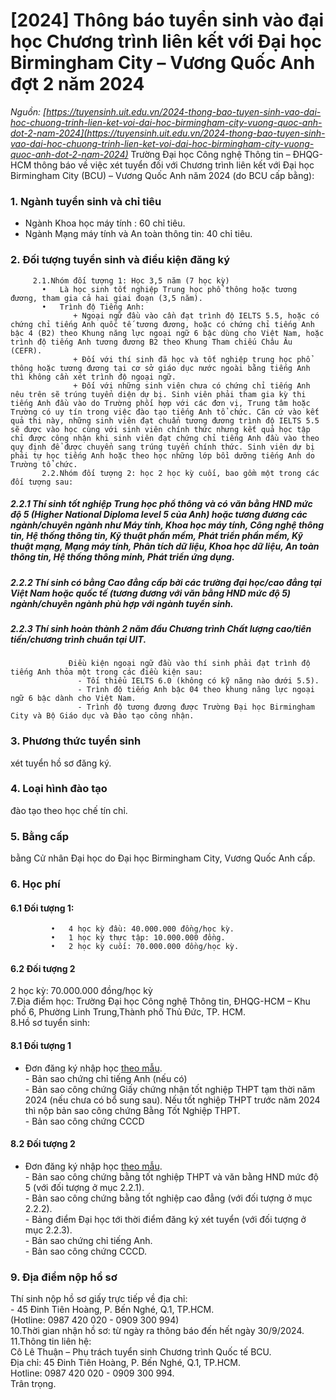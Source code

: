 # [2024] Thông báo tuyển sinh vào đại học Chương trình liên kết với Đại học Birmingham City – Vương Quốc Anh đợt 2 năm 2024
_Nguồn: [https://tuyensinh.uit.edu.vn/2024-thong-bao-tuyen-sinh-vao-dai-hoc-chuong-trinh-lien-ket-voi-dai-hoc-birmingham-city-vuong-quoc-anh-dot-2-nam-2024](https://tuyensinh.uit.edu.vn/2024-thong-bao-tuyen-sinh-vao-dai-hoc-chuong-trinh-lien-ket-voi-dai-hoc-birmingham-city-vuong-quoc-anh-dot-2-nam-2024)_
Trường Đại học Công nghệ Thông tin – ĐHQG-HCM thông báo về việc xét tuyển đối với Chương trình liên kết với Đại học Birmingham City (BCU) – Vương Quốc Anh năm 2024 (do BCU cấp bằng):  
### 1. Ngành tuyển sinh và chỉ tiêu
-   Ngành Khoa học máy tính : 60 chỉ tiêu.  
-   Ngành Mạng máy tính và An toàn thông tin: 40 chỉ tiêu.
### 2. Đối tượng tuyển sinh và điều kiện đăng ký  
         2.1.Nhóm đối tượng 1: Học 3,5 năm (7 học kỳ)  
           •   Là học sinh tốt nghiệp Trung học phổ thông hoặc tương đương, tham gia cả hai giai đoạn (3,5 năm).  
           •   Trình độ Tiếng Anh:  
                  + Ngoại ngữ đầu vào cần đạt trình độ IELTS 5.5, hoặc có chứng chỉ tiếng Anh quốc tế tương đương, hoặc có chứng chỉ tiếng Anh bậc 4 (B2) theo Khung năng lực ngoại ngữ 6 bậc dùng cho Việt Nam, hoặc trình độ tiếng Anh tương đương B2 theo Khung Tham chiếu Châu Âu (CEFR).  
                  + Đối với thí sinh đã học và tốt nghiệp trung học phổ thông hoặc tương đương tại cơ sở giáo dục nước ngoài bằng tiếng Anh thì không cần xét trình độ ngoại ngữ.  
                  + Đối với những sinh viên chưa có chứng chỉ tiếng Anh nêu trên sẽ trúng tuyển diện dự bị. Sinh viên phải tham gia kỳ thi tiếng Anh đầu vào do Trường phối hợp với các đơn vị, Trung tâm hoặc Trường có uy tín trong việc đào tạo tiếng Anh tổ chức. Căn cứ vào kết quả thi này, những sinh viên đạt chuẩn tương đương trình độ IELTS 5.5 sẽ được vào học cùng với sinh viên chính thức nhưng kết quả học tập chỉ được công nhận khi sinh viên đạt chứng chỉ tiếng Anh đầu vào theo quy định để được chuyển sang trúng tuyển chính thức. Sinh viên dự bị phải tự học tiếng Anh hoặc theo học những lớp bồi dưỡng tiếng Anh do Trường tổ chức.  
           2.2.Nhóm đối tượng 2: học 2 học kỳ cuối, bao gồm một trong các đối tượng sau:  
##### 2.2.1 Thí sinh tốt nghiệp Trung học phổ thông và có văn bằng HND mức độ 5 (Higher National Diploma level 5 của Anh) hoặc tương đương các ngành/chuyên ngành như  Máy tính, Khoa học máy tính, Công nghệ thông tin, Hệ thống thông tin, Kỹ thuật phần mềm, Phát triển phần mềm, Kỹ thuật mạng, Mạng máy tính, Phân tích dữ liệu, Khoa học dữ liệu, An toàn thông tin, Hệ thống thông minh, Phát triển ứng dụng.  
##### 2.2.2 Thí sinh có bằng Cao đẳng cấp bởi các trường đại học/cao đẳng tại Việt Nam hoặc quốc   tế (tương đương với văn bằng HND mức độ 5) ngành/chuyên ngành phù hợp với  ngành tuyển sinh.  
##### 2.2.3 Thí sinh hoàn thành 2 năm đầu Chương trình Chất lượng cao/tiên tiến/chương trình  chuẩn tại UIT.  
                 Điều kiện ngoại ngữ đầu vào thí sinh phải đạt trình độ tiếng Anh thỏa một trong các điều kiện sau:
                   - Tối thiểu IELTS 6.0 (không có kỹ năng nào dưới 5.5).
                   - Trình độ tiếng Anh bậc 04 theo khung năng lực ngoại ngữ 6 bậc dành cho Việt Nam.
                   - Trình độ tương đương được Trường Đại học Birmingham City và Bộ Giáo dục và Đào tạo công nhận.
### 3. Phương thức tuyển sinh
xét tuyển hồ sơ đăng ký.  
### 4. Loại hình đào tạo
đào tạo theo học chế tín chỉ.  
### 5. Bằng cấp
bằng Cử nhân Đại học do Đại học Birmingham City, Vương Quốc Anh cấp.  
### 6. Học phí
#### 6.1 Đối tượng 1:  
             •   4 học kỳ đầu: 40.000.000 đồng/học kỳ.  
             •   1 học kỳ thực tập: 10.000.000 đồng.  
             •   2 học kỳ cuối: 70.000.000 đồng/học kỳ.  
#### 6.2 Đối tượng 2
2 học kỳ: 70.000.000 đồng/học kỳ  
7.Địa điểm học: Trường Đại học Công nghệ Thông tin, ĐHQG-HCM – Khu phố 6, Phường Linh Trung,Thành phố Thủ Đức, TP. HCM.  
8.Hồ sơ tuyển sinh:  
#### 8.1 Đối tượng 1
- Đơn đăng ký nhập học [theo mẫu](https://tuyensinh.uit.edu.vn/sites/default/files/uploads/files/202404/phieudkxt-uit-bcu_2.docx).  
                - Bản sao chứng chỉ tiếng Anh (nếu có)  
               - Bản sao công chứng Giấy chứng nhận tốt nghiệp THPT tạm thời năm 2024 (nếu chưa có bổ sung sau). Nếu tốt nghiệp THPT trước năm 2024 thì nộp bản sao công chứng Bằng Tốt  Nghiệp THPT.  
               - Bản sao công chứng CCCD  
#### 8.2 Đối tượng 2
- Đơn đăng ký nhập học [theo mẫu](https://tuyensinh.uit.edu.vn/sites/default/files/uploads/files/202404/application_bcu_top_up_uit_1.docx).  
              - Bản sao công chứng bằng tốt nghiệp THPT và văn bằng HND mức độ 5  (với đối tượng   ở mục 2.2.1).  
             - Bản sao công chứng bằng tốt nghiệp cao đẳng (với đối tượng ở mục 2.2.2).  
              - Bảng điểm Đại học tới thời điểm đăng ký xét tuyển (với đối tượng ở mục 2.2.3).  
              - Bản sao chứng chỉ tiếng Anh.  
              - Bản sao công chứng CCCD.   
### 9. Địa điểm nộp hồ sơ 
Thí sinh nộp hồ sơ giấy trực tiếp về địa chỉ:  
             - 45 Đinh Tiên Hoàng, P. Bến Nghé, Q.1, TP.HCM.  
                  (Hotline: 0987 420 020 - 0909 300 994)  
10.Thời gian nhận hồ sơ: từ ngày ra thông báo đến hết ngày 30/9/2024.  
11.Thông tin liên hệ:  
                Cô Lê Thuận – Phụ trách tuyển sinh Chương trình Quốc tế BCU.  
               Địa chỉ: 45 Đinh Tiên Hoàng, P. Bến Nghé, Q.1, TP.HCM.  
                Hotline: 0987 420 020 - 0909 300 994.  
                   Trân trọng.